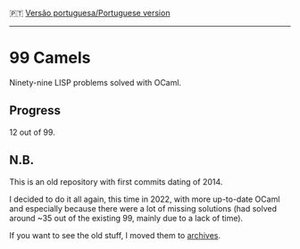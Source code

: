 :portugal: [Versão portuguesa/Portuguese version](README.md)
***

# 99 Camels
Ninety-nine LISP problems solved with OCaml.

## Progress
12 out of 99.

## N.B.
This is an old repository with first commits dating of 2014.

I decided to do it all again, this time in 2022, with more up-to-date OCaml and especially because there were a lot of missing solutions (had solved around ~35 out of the existing 99, mainly due to a lack of time).

If you want to see the old stuff, I moved them to [archives](archives).